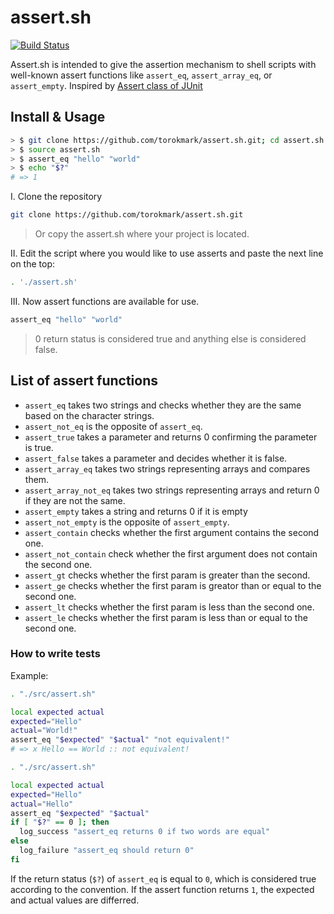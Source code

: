 # assert.sh

[![Build Status](https://travis-ci.com/torokmark/assert.sh.svg?branch=master)](https://travis-ci.com/torokmark/assert.sh)

Assert.sh is intended to give the assertion mechanism to shell scripts with well-known assert functions like `assert_eq`, `assert_array_eq`, or `assert_empty`.
Inspired by [Assert class of JUnit](http://junit.sourceforge.net/javadoc/org/junit/Assert.html)

## Install & Usage

```sh
> $ git clone https://github.com/torokmark/assert.sh.git; cd assert.sh
> $ source assert.sh
> $ assert_eq "hello" "world"
> $ echo "$?"
# => 1
```

I. Clone the repository

```sh
git clone https://github.com/torokmark/assert.sh.git
```

> Or copy the assert.sh where your project is located.

II. Edit the script where you would like to use asserts and paste the next line on the top:

```sh
. './assert.sh'
```

III. Now assert functions are available for use.

```sh
assert_eq "hello" "world"
```

> 0 return status is considered true and anything else is considered false.

## List of assert functions

* `assert_eq` takes two strings and checks whether they are the same based on the character strings.
* `assert_not_eq` is the opposite of `assert_eq`.
* `assert_true` takes a parameter and returns 0 confirming the parameter is true.
* `assert_false` takes a parameter and decides whether it is false.
* `assert_array_eq` takes two strings representing arrays and compares them.
* `assert_array_not_eq` takes two strings representing arrays and return 0 if they are not the same.
* `assert_empty` takes a string and returns 0 if it is empty
* `assert_not_empty` is the opposite of `assert_empty`.
* `assert_contain` checks whether the first argument contains the second one.
* `assert_not_contain` check whether the first argument does not contain the second one.
* `assert_gt` checks whether the first param is greater than the second.
* `assert_ge` checks whether the first param is greator than or equal to the second one.
* `assert_lt` checks whether the first param is less than the second one.
* `assert_le` checks whether the first param is less than or equal to the second one.

### How to write tests

Example:

```sh
. "./src/assert.sh"

local expected actual
expected="Hello"
actual="World!"
assert_eq "$expected" "$actual" "not equivalent!"
# => x Hello == World :: not equivalent! 
```

```sh
. "./src/assert.sh"

local expected actual
expected="Hello"
actual="Hello"
assert_eq "$expected" "$actual"
if [ "$?" == 0 ]; then
  log_success "assert_eq returns 0 if two words are equal"
else
  log_failure "assert_eq should return 0"
fi
```

If the return status (`$?`) of `assert_eq` is equal to `0`, which is considered true according to the convention.
If the assert function returns `1`, the expected and actual values are differred.
